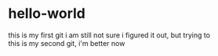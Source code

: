 # hello-world
this is my first git
i am still not sure i figured it out, but trying to       
this is my second git, i'm better now
